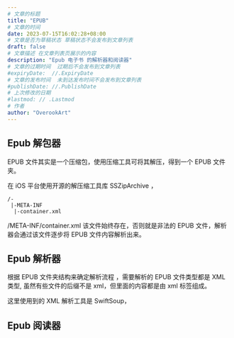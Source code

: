 ```yaml
---
# 文章的标题
title: "EPUB"
# 文章的时间
date: 2023-07-15T16:02:28+08:00
# 文章是否为草稿状态 草稿状态不会发布到文章列表
draft: false
# 文章描述 在文章列表页展示的内容
description: "Epub 电子书 的解析器和阅读器"
# 文章的过期时间  过期后不会发布到文章列表
#expiryDate:  //.ExpiryDate
# 文章的发布时间  未到达发布时间不会发布到文章列表
#publishDate: //.PublishDate
# 上次修改的日期
#lastmod: // .Lastmod
# 作者
author: "OverookArt"
---
```


## Epub 解包器  

EPUB 文件其实是一个压缩包，使用压缩工具可将其解压，得到一个 EPUB 文件夹。

在 iOS 平台使用开源的解压缩工具库 SSZipArchive ，

``` shell
/-
 |-META-INF
  |-container.xml
```

/META-INF/container.xml 该文件始终存在，否则就是非法的 EPUB 文件，解析器会通过该文件逐步将 EPUB 文件内容解析出来。

## Epub 解析器  

根据 EPUB 文件夹结构来确定解析流程 ，需要解析的 EPUB 文件类型都是 XML 类型, 虽然有些文件的后缀不是 xml，但里面的内容都是由 xml 标签组成。

这里使用到的 XML 解析工具是 SwiftSoup，

## Epub 阅读器  
